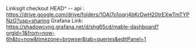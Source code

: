 Linksgit checkout HEAD^ -- api
: https://drive.google.com/drive/folders/1OAI7o1oqrj4bKrDwH20trEXwTmTYPNzG?usp=sharing
Grafana Link: https://shadowcyng.grafana.net/d/shg65cd/mable-dashboard?orgId=1&from=now-6h&to=now&timezone=browser&tab=queries&editPanel=1
